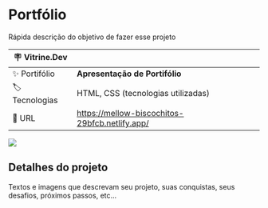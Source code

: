 # Portfólio

Rápida descrição do objetivo de fazer esse projeto

| :placard: Vitrine.Dev |     |
| -------------  | --- |
| :sparkles: Portifólio        | **Apresentação de Portifólio**
| :label: Tecnologias | HTML, CSS (tecnologias utilizadas)
| :rocket: URL         | https://mellow-biscochitos-29bfcb.netlify.app/

<!-- Inserir imagem com a #vitrinedev ao final do link -->
![](https://via.placeholder.com/1200x500.png?text=imagem+lindona+do+meu+projeto#vitrinedev)

## Detalhes do projeto

Textos e imagens que descrevam seu projeto, suas conquistas, seus desafios, próximos passos, etc...
